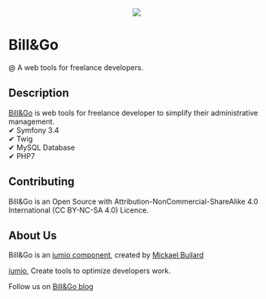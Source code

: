 <p align="center"><a href="http://billandgo.fr" target="_blank">
    <img src="https://framework.iumio.com/images/bill&go-horizontal.png">
</a></p>

Bill&Go
==================================

@ A web tools for freelance developers.


Description
------------

[Bill&Go][1] is web tools for freelance developer to simplify their administrative management.  
✔ Symfony 3.4  \
✔ Twig  \
✔ MySQL Database  \
✔ PHP7 

Contributing
------------

Bill&Go is an Open Source with Attribution-NonCommercial-ShareAlike 4.0 International (CC BY-NC-SA 4.0) Licence.

About Us
--------

Bill&Go is an [iumio component][5], created by [Mickael Builard][4]

[iumio][5], Create tools to optimize developers work.

Follow us on [Bill&Go blog][6]

[1]: http://billandgo.fr
[4]: https://www.linkedin.com/in/mbuliard/
[5]: https://iumio.com
[6]: http://blog.billandgo.fr

